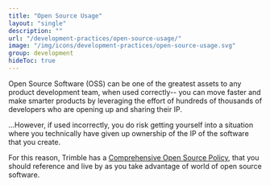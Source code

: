 ```yaml
---
title: "Open Source Usage"
layout: "single"
description: ""
url: "/development-practices/open-source-usage/"
image: "/img/icons/development-practices/open-source-usage.svg"
group: development
hideToc: true
---
```


Open Source Software (OSS) can be one of the greatest assets to any product
development team, when used correctly-- you can move faster and make smarter
products by leveraging the effort of hundreds of thousands of developers who
are opening up and sharing their IP.

...However, if used incorrectly, you do risk getting yourself into a situation
where you technically have given up ownership of the IP of the software that
you create.

For this reason, Trimble has a [Comprehensive Open Source Policy](https://sites.google.com/trimble.com/open-source/home/policy),
that you should reference and live by as you take advantage of world of open
source software.
